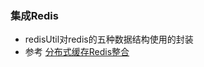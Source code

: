 ### 集成Redis
- redisUtil对redis的五种数据结构使用的封装
- 参考 [分布式缓存Redis整合](https://hemin.blog.csdn.net/article/details/96483538)